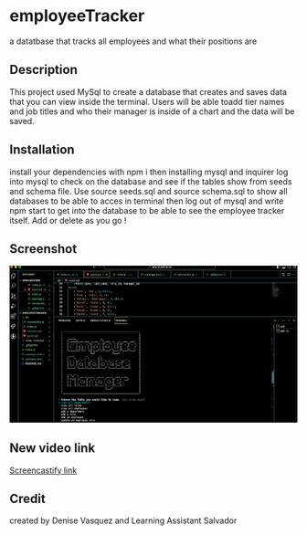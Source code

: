# employeeTracker

a datatbase that tracks all employees and what their positions are

## Description

This project used MySql to create a database that creates and saves data that you can view inside the terminal. Users will be able toadd tier names and job titles and who their manager is inside of a chart and the data will be saved. 

## Installation

install your dependencies with npm i
then installing mysql and inquirer
log into mysql to check on the database and see if the tables show from seeds and schema file. Use source seeds.sql and source schema.sql to show all databases to be able to acces in terminal 
then log out of mysql and write npm start to get into the database to be able to see the employee tracker itself. Add or delete as you go !

## Screenshot
![Employee Database](<images/employee database.png>)

## New video link

[Screencastify link](<images/employEEtracker copy.webm>)

## Credit 

created by Denise Vasquez and Learning Assistant Salvador 
